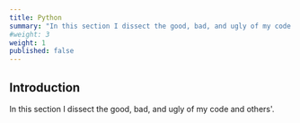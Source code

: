```yaml
---
title: Python
summary: "In this section I dissect the good, bad, and ugly of my code and others'."
#weight: 3
weight: 1
published: false
---
```


## Introduction

In this section I dissect the good, bad, and ugly of my code and others'.
